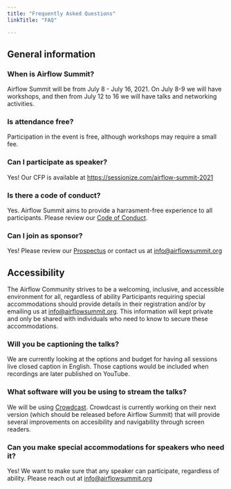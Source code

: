 ```yaml
---
title: "Frequently Asked Questions"
linkTitle: "FAQ"

---
```


## General information

### When is Airflow Summit?
Airflow Summit will be from July 8 - July 16, 2021. On July 8-9 we will have workshops, and then from July 12 to 16 we will have talks and networking activities.

### Is attendance free?
Participation in the event is free, although workshops may require a small fee.

### Can I participate as speaker?
Yes! Our CFP is available at https://sessionize.com/airflow-summit-2021 

### Is there a code of conduct?
Yes. Airflow Summit aims to provide a harrasment-free experience to all participants. Please review our [Code of Conduct](/coc).

### Can I join as sponsor?
Yes! Please review our [Prospectus](/docs/Airflow-Summit-2021.pdf) or contact us at info@airflowsummit.org

## Accessibility
The Airflow Community strives to be a welcoming, inclusive, and accessible environment for all, regardless of ability Participants requiring special accommodations should provide details in their registration and/or by emailing us at <a href="mailto:info@airflowsummit.org">info@airflowsummit.org</a>. This information will kept private and only be shared with individuals who need to know to secure these accommodations.

### Will you be captioning the talks?
We are currently looking at the options and budget for having all sessions live closed caption in English. Those captions would be included when recordings are later published on YouTube.

### What software will you be using to stream the talks?
We will be using <a href="https://www.crowdcast.io/">Crowdcast</a>. Crowdcast is currently working on their next version (which should be released before Airflow Summit) that will provide several improvements on accesibility and navigability through screen readers.

### Can you make special accommodations for speakers who need it?
Yes! We want to make sure that any speaker can participate, regardless of ability. Please reach out at info@airflowsummit.org 
